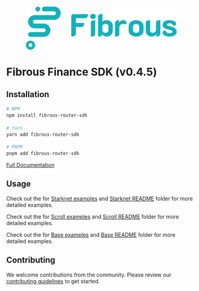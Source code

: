 <p align="center">
  <a href="https://fibrous.finance">
    <img src="./docs/assets/logo.png" width="400px" >
  </a>
</p>

# Fibrous Finance SDK (v0.4.5)

## Installation

```bash
# NPM
npm install fibrous-router-sdk

# Yarn
yarn add fibrous-router-sdk

# PNPM
pnpm add fibrous-router-sdk
```

[Full Documentation](https://docs.fibrous.finance/)

## Usage

Check out the for [Starknet examples](./examples/src/starknet/) and [Starknet README](./examples/src/starknet/README.md) folder for more detailed examples.

Check out the for [Scroll examples](./examples/src/scroll/) and [Scroll README](./examples/src/scroll/README.md) folder for more detailed examples.

Check out the for [Base examples](./examples/src/base/) and [Base README](./examples/src/base/README.md) folder for more detailed examples.
## Contributing

We welcome contributions from the community. Please review our [contributing guidelines](./docs/CONTRIBUTING.md) to get started.

[def]: https://docs.fibrous.finance/
